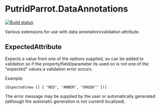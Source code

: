 # PutridParrot.DataAnnotations

[![Build status](https://ci.appveyor.com/api/projects/status/re79dtrncyo4ujug?svg=true)](https://ci.appveyor.com/project/putridparrot/putridparrot-dataannotations)

Various extensions for use with data annotation/validation attribute.

## ExpectedAttribute

Expects a value from one of the options supplied, so can be added to validation
so if the property/field/parameter its used on is not one of the "expected"
values a validation error occurs.

Example:

```
[Expected(new [] { "RED", "AMBER", "GREEN"" })]
```

The error message may be supplied by the user or automatically generated (although
the automatic generation is not currentl localized).

